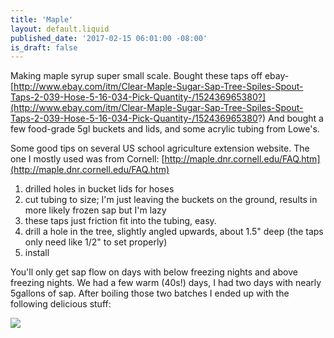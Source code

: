 ```yaml
---
title: 'Maple'
layout: default.liquid
published_date: '2017-02-15 06:01:00 -08:00'
is_draft: false
---
```


Making maple syrup super small scale. Bought these taps off ebay-
[http://www.ebay.com/itm/Clear-Maple-Sugar-Sap-Tree-Spiles-Spout-Taps-2-039-Hose-5-16-034-Pick-Quantity-/152436965380?](http://www.ebay.com/itm/Clear-Maple-Sugar-Sap-Tree-Spiles-Spout-Taps-2-039-Hose-5-16-034-Pick-Quantity-/152436965380?)
And bought a few food-grade 5gl buckets and lids, and some acrylic tubing from Lowe's.

Some good tips on several US school agriculture extension website. The one I mostly used was from Cornell:
[http://maple.dnr.cornell.edu/FAQ.htm](http://maple.dnr.cornell.edu/FAQ.htm)


1.  drilled holes in bucket lids for hoses
2.  cut tubing to size; I'm just leaving the buckets on the ground, results in more likely frozen sap but I'm lazy
3.  these taps just friction fit into the tubing, easy.
4.  drill a hole in the tree, slightly angled upwards, about 1.5" deep (the taps only need like 1/2" to set properly)
5.  install

You'll only get sap flow on days with below freezing nights and above freezing nights. We had a few warm (40s!) days, I had two days with nearly 5gallons of sap. After boiling those two batches I ended up with the following delicious stuff:

[![](https://2.bp.blogspot.com/-V6vQZGOvSt8/WKRfOgepkSI/AAAAAAAAFVg/ip9cvhr9dbs8mjMJUdjtA-bjCf9KJkGRwCLcB/s320/IMG_20170215_085923_01.jpg)](https://2.bp.blogspot.com/-V6vQZGOvSt8/WKRfOgepkSI/AAAAAAAAFVg/ip9cvhr9dbs8mjMJUdjtA-bjCf9KJkGRwCLcB/s1600/IMG_20170215_085923_01.jpg)